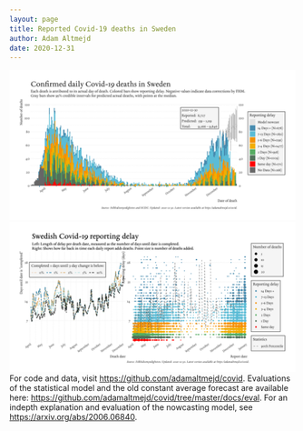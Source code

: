 ```yaml
---
layout: page
title: Reported Covid-19 deaths in Sweden
author: Adam Altmejd
date: 2020-12-31
---
```


![Graph of Swedish Covid-19 deaths with reporting delay.](deaths_lag_sweden_2020-12-31.png "Swedish Covid-19 deaths.")
![Graph of Swedish Covid-19 reporting delay in daily deaths.](lag_trend_sweden_2020-12-31.png "Trend in Swedish Covid-19 mortality reporting delay.")
For code and data, visit <https://github.com/adamaltmejd/covid>.
Evaluations of the statistical model and the old constant average forecast are available here: <https://github.com/adamaltmejd/covid/tree/master/docs/eval>.
For an indepth explanation and evaluation of the nowcasting model, see <https://arxiv.org/abs/2006.06840>.
